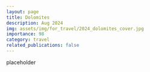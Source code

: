 ```yaml
---
layout: page
title: Dolomites
description: Aug 2024
img: assets/img/for_travel/2024_dolomites_cover.jpg
importance: 98
category: travel
related_publications: false
---
```


placeholder